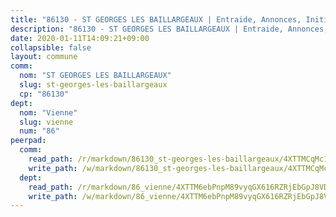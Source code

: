 ```yaml
---
title: "86130 - ST GEORGES LES BAILLARGEAUX | Entraide, Annonces, Initiatives"
description: "86130 - ST GEORGES LES BAILLARGEAUX | Entraide, Annonces, Initiatives"
date: 2020-01-11T14:09:21+09:00
collapsible: false
layout: commune
comm:
  nom: "ST GEORGES LES BAILLARGEAUX"
  slug: st-georges-les-baillargeaux
  cp: "86130"
dept:
  nom: "Vienne"
  slug: vienne
  num: "86"
peerpad:
  comm:
    read_path: /r/markdown/86130_st-georges-les-baillargeaux/4XTTMCqMc1wXDd9gMdugrtBdg4kMqpwrMRTZuY8ZNgzjG4pgr
    write_path: /w/markdown/86130_st-georges-les-baillargeaux/4XTTMCqMc1wXDd9gMdugrtBdg4kMqpwrMRTZuY8ZNgzjG4pgr-K3TgUgor764bgQiePGnoXKY5cfKC2mp6mtdezM4HqqQJpTh5R6LgtbPtaCk7HhGykWwkuXMCJpxHVcYhPhV2ns4sZg689EMZZoeeAePRRYCdjqvogUd3WGeU8SE4QwLP6HyQx9wg
  dept:
    read_path: /r/markdown/86_vienne/4XTTM6ebPnpM89vyqGX616RZRjEbGpJ8VDNVdSCrMHCb86ALN
    write_path: /w/markdown/86_vienne/4XTTM6ebPnpM89vyqGX616RZRjEbGpJ8VDNVdSCrMHCb86ALN-K3TgUEmU2PzobkNvYrNtR4DXtgm1qYeknzdEZmszmUFpRSMDjV62q8xZv1nUQEJqGnnT9H399N9TnzZMyT3rgAM3pHPbqGxVD33vWNzCSkbf2kxHwBfenpixiJuwbWaCBERwmNeA
---
```


